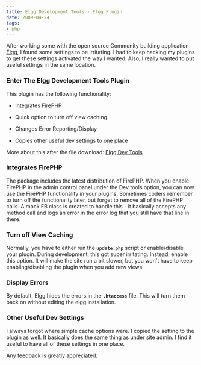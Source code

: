 ```yaml
---
title: Elgg Development Tools - Elgg Plugin
date: 2009-04-24
tags:
- php
---
```

After working some with the open source Community building application [Elgg](http://elgg.org), I found some settings to be irritating.  I had to keep hacking my plugins to get these settings activated the way I wanted.  Also, I really wanted to put useful settings in the same location.

<!--more-->

### Enter The Elgg Development Tools Plugin

This plugin has the following functionality:

  * Integrates FirePHP

  * Quick option to turn off view caching

  * Changes Error Reporting/Display

  * Copies other useful dev settings to one place

More about this after the file download:
[Elgg Dev Tools](/uploads/2009/oht_elggdevtools151.zip)

### Integrates FirePHP

The package includes the latest distribution of FirePHP.  When you enable FirePHP in the admin control panel under the Dev tools option, you can now use the FirePHP functionality in your plugins.  Sometimes coders remember to turn off the functionality later, but forget to remove all of the FirePHP calls.  A mock FB class is created to handle this - it basically accepts any method call and logs an error in the error log that you still have that line in there.

### Turn off View Caching

Normally, you have to either run the **`update.php`** script or enable/disable your plugin.  During development, this got super irritating.  Instead, enable this option.  It will make the site run a bit slower, but you won't have to keep enabling/disabling the plugin when you add new views.

### Display Errors

By default, Elgg hides the errors in the **`.htaccess`** file.  This will turn them back on without editing the elgg installation.

### Other Useful Dev Settings

I always forgot where simple cache options were.  I copied the setting to the plugin as well.  It basically does the same thing as under site admin.  I find it useful to have all of these settings in one place.

Any feedback is greatly appreciated.
